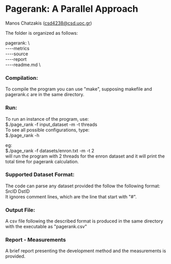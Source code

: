 # Pagerank: A Parallel Approach
Manos Chatzakis (csd4238@csd.uoc.gr)

The folder is organized as follows:

pagerank: \  
----metrics \
----source \
----report \
----readme.md \

### Compilation:
To compile the program you can use "make", supposing makefile and pagerank.c are in the same directory.

### Run:
To run an instance of the program, use: \
$./page_rank -f input_dataset -m -t threads \
To see all possible configurations, type:\
$./page_rank -h

eg: \
$./page_rank -f datasets/enron.txt -m -t 2 \
will run the program with 2 threads for the enron dataset and it will print the total time for pagerank calculation.

### Supported Dataset Format:
The code can parse any dataset provided the follow the following format: \
SrcID DstID \
It ignores comment lines, which are the line that start with "#".

### Output File:
A csv file following the described format is produced in the same directory with the executable as "pagerank.csv"

### Report - Measurements
A brief report presenting the development method and the measurements is provided.